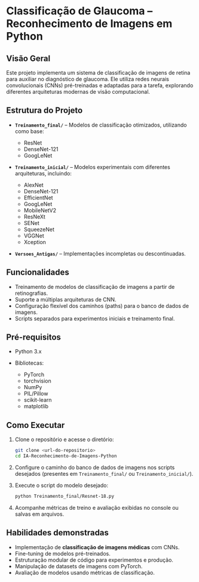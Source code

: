 # Classificação de Glaucoma – Reconhecimento de Imagens em Python

## Visão Geral

Este projeto implementa um sistema de classificação de imagens de retina para auxiliar no diagnóstico de glaucoma.
Ele utiliza redes neurais convolucionais (CNNs) pré-treinadas e adaptadas para a tarefa, explorando diferentes arquiteturas modernas de visão computacional.

## Estrutura do Projeto

* **`Treinamento_final/`** – Modelos de classificação otimizados, utilizando como base:

  * ResNet
  * DenseNet-121
  * GoogLeNet
* **`Treinamento_inicial/`** – Modelos experimentais com diferentes arquiteturas, incluindo:

  * AlexNet
  * DenseNet-121
  * EfficientNet
  * GoogLeNet
  * MobileNetV2
  * ResNeXt
  * SENet
  * SqueezeNet
  * VGGNet
  * Xception
* **`Versoes_Antigas/`** – Implementações incompletas ou descontinuadas.

## Funcionalidades

* Treinamento de modelos de classificação de imagens a partir de retinografias.
* Suporte a múltiplas arquiteturas de CNN.
* Configuração flexível dos caminhos (paths) para o banco de dados de imagens.
* Scripts separados para experimentos iniciais e treinamento final.

## Pré-requisitos

* Python 3.x
* Bibliotecas:

  * PyTorch
  * torchvision
  * NumPy
  * PIL/Pillow
  * scikit-learn
  * matplotlib

## Como Executar

1. Clone o repositório e acesse o diretório:

   ```bash
   git clone <url-do-repositorio>
   cd IA-Reconhecimento-de-Imagens-Python
   ```
2. Configure o caminho do banco de dados de imagens nos scripts desejados (presentes em `Treinamento_final/` ou `Treinamento_inicial/`).
3. Execute o script do modelo desejado:

   ```bash
   python Treinamento_final/Resnet-18.py
   ```
4. Acompanhe métricas de treino e avaliação exibidas no console ou salvas em arquivos.

## Habilidades demonstradas

* Implementação de **classificação de imagens médicas** com CNNs.
* Fine-tuning de modelos pré-treinados.
* Estruturação modular de código para experimentos e produção.
* Manipulação de datasets de imagens com PyTorch.
* Avaliação de modelos usando métricas de classificação.
